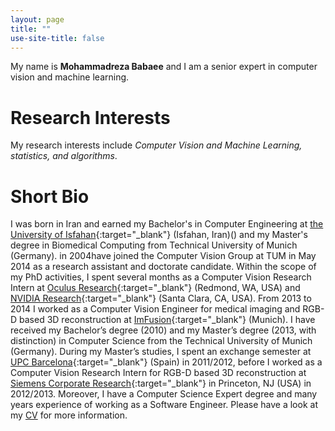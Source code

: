 ```yaml
---
layout: page
title: ""
use-site-title: false
---
```


My name is **Mohammadreza Babaee** and I am a senior expert in computer vision and machine learning.

# Research Interests
My research interests include *Computer Vision and Machine Learning, statistics, and algorithms*. 

# Short Bio
I was born in Iran and earned my Bachelor's in Computer Engineering at [the University of Isfahan](https://www.ui.ac.ir/){:target="_blank"} (Isfahan, Iran)() and my Master's degree in Biomedical Computing from Technical University of Munich (Germany). in 2004have joined the Computer Vision Group at TUM in May 2014 as a research assistant and doctorate candidate. Within the scope of my PhD activities, I spent several months as a Computer Vision Research Intern at [Oculus Research](https://www.oculus.com/research/){:target="_blank"} (Redmond, WA, USA) and [NVIDIA Research](https://research.nvidia.com/){:target="_blank"} (Santa Clara, CA, USA). From 2013 to 2014 I worked as a Computer Vision Engineer for medical imaging and RGB-D based 3D reconstruction at [ImFusion](http://www.imfusion.de/){:target="_blank"} (Munich).
I have received my Bachelor’s degree (2010) and my Master’s degree (2013, with distinction) in Computer Science from the Technical University of Munich (Germany). During my Master’s studies, I spent an exchange semester at [UPC Barcelona](http://www.upc.edu/){:target="_blank"} (Spain) in 2011/2012, before I worked as a Computer Vision Research Intern for RGB-D based 3D reconstruction at [Siemens Corporate Research](http://www.usa.siemens.com/en/about_us/research/home.htm){:target="_blank"} in Princeton, NJ (USA) in 2012/2013. Moreover, I have a Computer Science Expert degree and many years experience of working as a Software Engineer. Please have a look at my [CV](http://www.rmaier.net/cv/) for more information.
